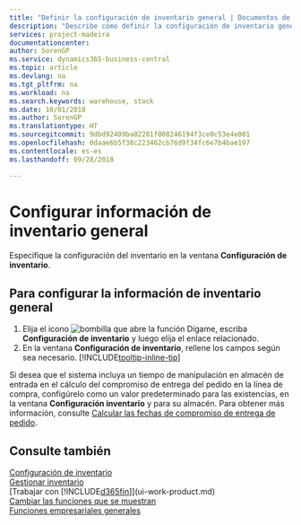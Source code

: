 ```yaml
---
title: "Definir la configuración de inventario general | Documentos de Microsoft"
description: "Describe cómo definir la configuración de inventario general, como los números de serie y las ubicaciones, para poder, por ejemplo, administrar el almacén y las existencias."
services: project-madeira
documentationcenter: 
author: SorenGP
ms.service: dynamics365-business-central
ms.topic: article
ms.devlang: na
ms.tgt_pltfrm: na
ms.workload: na
ms.search.keywords: warehouse, stock
ms.date: 10/01/2018
ms.author: SorenGP
ms.translationtype: HT
ms.sourcegitcommit: 9dbd92409ba02281f008246194f3ce0c53e4e001
ms.openlocfilehash: 0daae6b5f38c223462cb76d9f34fc6e7b4bae197
ms.contentlocale: es-es
ms.lasthandoff: 09/28/2018

---
```

# <a name="set-up-general-inventory-information"></a>Configurar información de inventario general
Especifique la configuración del inventario en la ventana **Configuración de inventario**.

## <a name="to-set-up-general-inventory-information"></a>Para configurar la información de inventario general
1. Elija el icono ![bombilla que abre la función Dígame](media/ui-search/search_small.png "Dígame que desea hacer"), escriba **Configuración de inventario** y luego elija el enlace relacionado.
2. En la ventana **Configuración de inventario**, rellene los campos según sea necesario. [!INCLUDE[tooltip-inline-tip](includes/tooltip-inline-tip_md.md)]

Si desea que el sistema incluya un tiempo de manipulación en almacén de entrada en el cálculo del compromiso de entrega del pedido en la línea de compra, configúrelo como un valor predeterminado para las existencias, en la ventana **Configuración inventario** y para su almacén. Para obtener más información, consulte [Calcular las fechas de compromiso de entrega de pedido](sales-how-to-calculate-order-promising-dates.md).  

## <a name="see-also"></a>Consulte también
[Configuración de inventario](inventory-setup-inventory.md)  
[Gestionar inventario](inventory-manage-inventory.md)  
[Trabajar con [!INCLUDE[d365fin](includes/d365fin_md.md)]](ui-work-product.md)  
[Cambiar las funciones que se muestran](ui-experiences.md)  
[Funciones empresariales generales](ui-across-business-areas.md)


